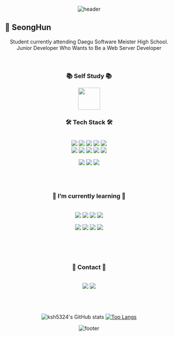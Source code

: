 <div align = center>
<!-- <div style="backgroundColor=000000"> -->
  
![header](https://capsule-render.vercel.app/api?type=slice&color=auto&height=150&section=header&text=ksh5324&fontSize=60&animation=fadeIn&fontColor=999)
<h2 align="center" fontSize="30px"><b>👋 SeongHun &nbsp&nbsp&nbsp&nbsp&nbsp&nbsp&nbsp&nbsp&nbsp&nbsp&nbsp&nbsp&nbsp&nbsp&nbsp&nbsp&nbsp&nbsp&nbsp&nbsp&nbsp&nbsp&nbsp&nbsp&nbsp&nbsp&nbsp&nbsp&nbsp&nbsp&nbsp&nbsp&nbsp&nbsp&nbsp&nbsp&nbsp&nbsp&nbsp&nbsp&nbsp&nbsp&nbsp&nbsp&nbsp&nbsp&nbsp&nbsp&nbsp&nbsp&nbsp&nbsp&nbsp&nbsp&nbsp&nbsp&nbsp&nbsp&nbsp&nbsp&nbsp&nbsp&nbsp&nbsp&nbsp&nbsp</b></h2>
<div align="center">
  <span>Student currently attending Daegu Software Meister High School.</span><br />
  <span>Junior Developer Who Wants to Be a Web Server Developer</span>
</div>
<br />
<!-- <hr width=90% /> -->
<br />
  
<h3 align="center"><b>📚 Self Study 📚</b></h3>
  
  <a href="https://github.com/Self-Study-Programing"><img src="https://seeklogo.com/images/W/webpack-logo-9E66EE203A-seeklogo.com.png" width="60" /></a>
  
  
<h3 align="center"><b>🛠 Tech Stack 🛠</b></h3>
<br />
<img src="https://img.shields.io/badge/Html5-E34F26?style=flat-square&logo=Html5&logoColor=white"/></a>
<img src="https://img.shields.io/badge/Css-1572B6?style=flat-square&logo=Css3&logoColor=white"/></a>
<img src="https://img.shields.io/badge/JavaScript-F7DF1E?style=flat-square&logo=JavaScript&logoColor=white"/></a>
<img src="https://img.shields.io/badge/Jquery-0769AD?style=flat-square&logo=Jquery&logoColor=white"/></a>
<img src="https://img.shields.io/badge/React-61DAFB?style=flat-square&logo=React&logoColor=white"/></a><br />
<img src="https://img.shields.io/badge/PostCSS-DD3A0A?style=flat-square&logo=PostCSS&logoColor=white"/></a>
<img src="https://img.shields.io/badge/C-A8B9CC?style=flat-square&logo=C&logoColor=white"/></a>
<img src="https://img.shields.io/badge/TypeScript-777BB4?style=flat-square&logo=TypeScript&logoColor=white"/></a>
<img src="https://img.shields.io/badge/Redux-764ABC?style=flat-square&logo=Redux&logoColor=white"/></a>
<img src="https://img.shields.io/badge/Tailwind CSS-06B6D4?style=flat-square&logo=Tailwind CSS&logoColor=white"/></a>

<img src="https://img.shields.io/badge/Sass-CC6699?style=flat-square&logo=Sass&logoColor=white"/></a>
<img src="https://img.shields.io/badge/webpack-8DD6F9?style=flat-square&logo=webpack&logoColor=white"/></a>
<img src="https://img.shields.io/badge/MobX-FF9955?style=flat-square&logo=MobX&logoColor=white"/></a>


<br />
<br />

<h3 align="center"><b>🌱 I’m currently learning 🌱</b></h3>
<br />
<img src="https://img.shields.io/badge/React-61DAFB?style=flat-square&logo=React&logoColor=white"/></a>
<img src="https://img.shields.io/badge/JavaScript-F7DF1E?style=flat-square&logo=JavaScript&logoColor=white"/></a>
<img src="https://img.shields.io/badge/ReduxSaga-999999?style=flat-square&logo=Redux-saga&logoColor=white"/></a>
<img src="https://img.shields.io/badge/RxJS-B7178C?style=flat-square&logo=ReactiveX&logoColor=white"/></a>

<img src="https://img.shields.io/badge/express-000000?style=flat-square&logo=express&logoColor=white"/></a>
<img src="https://img.shields.io/badge/Next.js-A86454?style=flat-square&logo=Next.js&logoColor=white"/></a>
<img src="https://img.shields.io/badge/Jest-C21325?style=flat-square&logo=Jest&logoColor=white"/></a>
<img src="https://img.shields.io/badge/Three.js-000000?style=flat-square&logo=Three.js&logoColor=white"/></a>


<br />
<br />
<!-- <hr width=90% /> -->
<br />

<div>
  <h3><b>💬 Contact 💬</b></h3>
  <br />
  <a href="mailto:ksh5324@dgsw.hs.kr"><img src="https://img.shields.io/badge/Gmail-d14836?style=flat-square&logo=Gmail&logoColor=white&link=ksh5324@dgsw.hs.kr"/></a>
  <a href="https://seonghun-324.tistory.com/"><img src="https://img.shields.io/badge/Tistory-000000?style=flat-square&logo=Tvtime&logoColor=white&link=https://seonghun-324.tistory.com/"/></a>
</div>

<br />
<br />
<br />
<div display = flex>
  
![ksh5324's GitHub stats](https://github-readme-stats.vercel.app/api?username=ksh5324&theme=vuefy&show_icons=true)
[![Top Langs](https://github-readme-stats.vercel.app/api/top-langs/?username=ksh5324)](https://github.com/anuraghazra/github-readme-stats)
  
</div>
  
![footer](https://capsule-render.vercel.app/api?type=slice&color=auto&height=150&section=footer)
  
<!-- </div> -->
</div>
 <!-- 


<!--
**ksh5324/ksh5324** is a ✨ _special_ ✨ repository because its `README.md` (this file) appears on your GitHub profile.

Here are some ideas to get you started:

- 🔭 I’m currently working on ...
- 🌱 I’m currently learning ...
- 👯 I’m looking to collaborate on ...
- 🤔 I’m looking for help with ...
- 💬 Ask me about ...
- 📫 How to reach me: ...
- 😄 Pronouns: ...
- ⚡ Fun fact: ...
-->
